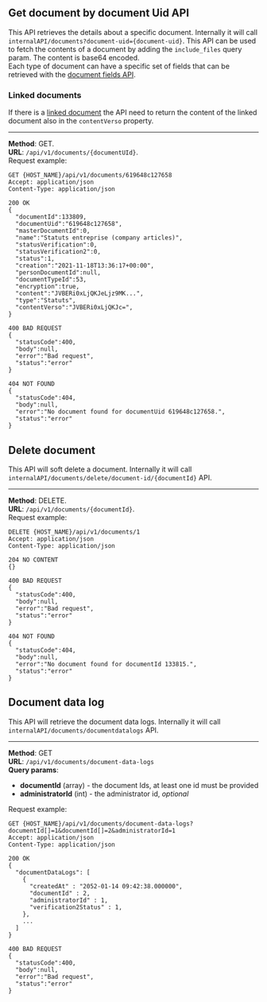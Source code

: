 ## Get document by document Uid API
This API retrieves the details about a specific document. Internally it will
call `internalAPI/documents?document-uid={document-uid}`. This API can be used to fetch
the contents of a document by adding the `include_files` query param. The content is
base64 encoded.  
Each type of document can have a specific set of fields that can be retrieved with the
[document fields API](../Document/Document-fields.md).
### Linked documents
If there is a [linked document](./Folder-documents.md#linked-documents) the API need to 
return the content of the linked document also in the `contentVerso` property.

---
__Method__: GET.  
__URL__: `/api/v1/documents/{documentUId}`.  
Request example:

```http request
GET {HOST_NAME}/api/v1/documents/619648c127658
Accept: application/json 
Content-Type: application/json 

200 OK
{
  "documentId":133809,
  "documentUid":"619648c127658",
  "masterDocumentId":0,
  "name":"Statuts entreprise (company articles)",
  "statusVerification":0,
  "statusVerification2":0,
  "status":1,
  "creation":"2021-11-18T13:36:17+00:00",
  "personDocumentId":null,
  "documentTypeId":53,
  "encryption":true,
  "content":"JVBERi0xLjQKJeLjz9MK...",
  "type":"Statuts",
  "contentVerso":"JVBERi0xLjQKJc=",
}

400 BAD REQUEST
{
  "statusCode":400,
  "body":null,
  "error":"Bad request",
  "status":"error"
}

404 NOT FOUND
{
  "statusCode":404,
  "body":null,
  "error":"No document found for documentUid 619648c127658.",
  "status":"error"
}
```
## Delete document
This API will soft delete a document. Internally it will
call `internalAPI/documents/delete/document-id/{documentId}` API.

---
__Method__: DELETE.  
__URL__: `/api/v1/documents/{documentId}`.  
Request example:

```http request
DELETE {HOST_NAME}/api/v1/documents/1
Accept: application/json 
Content-Type: application/json 

204 NO CONTENT
{}

400 BAD REQUEST
{
  "statusCode":400,
  "body":null,
  "error":"Bad request",
  "status":"error"
}

404 NOT FOUND
{
  "statusCode":404,
  "body":null,
  "error":"No document found for documentId 133815.",
  "status":"error"
}
```

## Document data log
This API will retrieve the document data logs. Internally it will
call `internalAPI/documents/documentdatalogs` API.

---
__Method__: GET  
__URL__: `/api/v1/documents/document-data-logs`  
__Query params__:
- __documentId__ (array) - the document Ids, at least one id must be provided
- __administratorId__ (int) - the administrator id, _optional_  

Request example:

```http request
GET {HOST_NAME}/api/v1/documents/document-data-logs?documentId[]=1&documentId[]=2&administratorId=1
Accept: application/json 
Content-Type: application/json 

200 OK
{
  "documentDataLogs": [
    { 
      "createdAt" : "2052-01-14 09:42:38.000000",
      "documentId" : 2, 
      "administratorId" : 1,
      "verification2Status" : 1,
    },
    ...
  ]
}

400 BAD REQUEST
{
  "statusCode":400,
  "body":null,
  "error":"Bad request",
  "status":"error"
}
```
